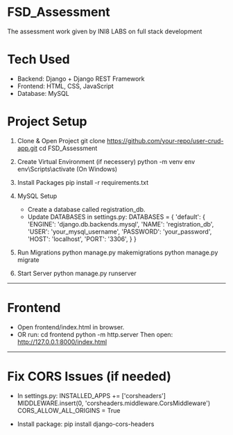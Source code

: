 # FSD_Assessment
The assessment work given by INI8 LABS on full stack development

# Tech Used
- Backend: Django + Django REST Framework
- Frontend: HTML, CSS, JavaScript
- Database: MySQL

# Project Setup

1. Clone & Open Project
   git clone https://github.com/your-repo/user-crud-app.git
   cd FSD_Assessment

2. Create Virtual Environment (if necessery)
   python -m venv env
   env\Scripts\activate  (On Windows)

3. Install Packages
   pip install -r requirements.txt

4. MySQL Setup
   - Create a database called registration_db.
   - Update DATABASES in settings.py:
     DATABASES = {
         'default': {
             'ENGINE': 'django.db.backends.mysql',
             'NAME': 'registration_db',
             'USER': 'your_mysql_username',
             'PASSWORD': 'your_password',
             'HOST': 'localhost',
             'PORT': '3306',
         }
     }

5. Run Migrations
   python manage.py makemigrations
   python manage.py migrate

6. Start Server
   python manage.py runserver

------------------------

# Frontend

- Open frontend/index.html in browser.
- OR run:
    cd frontend
    python -m http.server
  Then open: http://127.0.0.1:8000/index.html

-----------------------------------------------

# Fix CORS Issues (if needed)
- In settings.py:
    INSTALLED_APPS += ['corsheaders']
    MIDDLEWARE.insert(0, 'corsheaders.middleware.CorsMiddleware')
    CORS_ALLOW_ALL_ORIGINS = True

- Install package:
    pip install django-cors-headers
